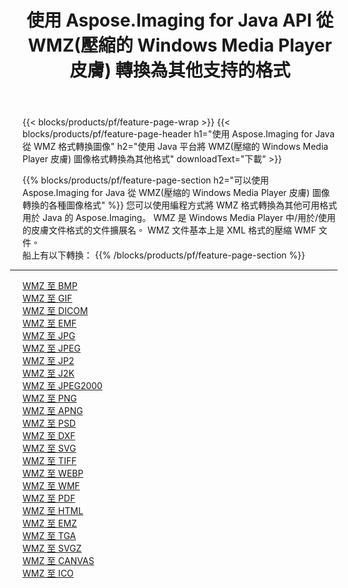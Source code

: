 ﻿---
title: 使用 Aspose.Imaging for Java API 從 WMZ(壓縮的 Windows Media Player 皮膚) 轉換為其他支持的格式 
weight: 3920
url: /zh-hant/java/conversion/from/wmz 
lang: zh-hant
langdirlevel: 2
locales: zh-hans,ja,it,ru,de,es,fr,nl,id,lt,pl,pt,vi,tr,ko,zh-hant,ar,hi,th,sv,cs,uk,he
description: Aspose.Imaging 可以使用 Java 平台輕鬆地將 WMZ(壓縮的 Windows Media Player 皮膚) 轉換為其他格式
---

{{< blocks/products/pf/feature-page-wrap >}}
{{< blocks/products/pf/feature-page-header h1="使用 Aspose.Imaging for Java 從 WMZ 格式轉換圖像" h2="使用 Java 平台將 WMZ(壓縮的 Windows Media Player 皮膚) 圖像格式轉換為其他格式" downloadText="下載" >}}


{{% blocks/products/pf/feature-page-section  h2="可以使用 Aspose.Imaging for Java 從 WMZ(壓縮的 Windows Media Player 皮膚) 圖像轉換的各種圖像格式" %}}
您可以使用編程方式將 WMZ 格式轉換為其他可用格式
用於 Java 的 Aspose.Imaging。 WMZ 是 Windows Media Player 中/用於/使用的皮膚文件格式的文件擴展名。 WMZ 文件基本上是 XML 格式的壓縮 WMF 文件。
<br/>
船上有以下轉換：
{{% /blocks/products/pf/feature-page-section %}}
<div class="container-fluid productfamilypage bg-gray">
    <div class="convertypes bg-gray agp-content section">
        <div class="container">
		<hr style="margin-left:-20px;"/>
		<div class="row other-converters">
		    <div class='col-md-2 other-converter remove-lp remove-rp'><a href="/imaging/zh-hant/java/conversion/wmz-to-bmp" >WMZ 至 BMP</a></div><div class='col-md-2 other-converter remove-lp remove-rp'><a href="/imaging/zh-hant/java/conversion/wmz-to-gif" >WMZ 至 GIF</a></div><div class='col-md-2 other-converter remove-lp remove-rp'><a href="/imaging/zh-hant/java/conversion/wmz-to-dicom" >WMZ 至 DICOM</a></div><div class='col-md-2 other-converter remove-lp remove-rp'><a href="/imaging/zh-hant/java/conversion/wmz-to-emf" >WMZ 至 EMF</a></div><div class='col-md-2 other-converter remove-lp remove-rp'><a href="/imaging/zh-hant/java/conversion/wmz-to-jpg" >WMZ 至 JPG</a></div><div class='col-md-2 other-converter remove-lp remove-rp'><a href="/imaging/zh-hant/java/conversion/wmz-to-jpeg" >WMZ 至 JPEG</a></div><div class='col-md-2 other-converter remove-lp remove-rp'><a href="/imaging/zh-hant/java/conversion/wmz-to-jp2" >WMZ 至 JP2</a></div><div class='col-md-2 other-converter remove-lp remove-rp'><a href="/imaging/zh-hant/java/conversion/wmz-to-j2k" >WMZ 至 J2K</a></div><div class='col-md-2 other-converter remove-lp remove-rp'><a href="/imaging/zh-hant/java/conversion/wmz-to-jpeg2000" >WMZ 至 JPEG2000</a></div><div class='col-md-2 other-converter remove-lp remove-rp'><a href="/imaging/zh-hant/java/conversion/wmz-to-png" >WMZ 至 PNG</a></div><div class='col-md-2 other-converter remove-lp remove-rp'><a href="/imaging/zh-hant/java/conversion/wmz-to-apng" >WMZ 至 APNG</a></div><div class='col-md-2 other-converter remove-lp remove-rp'><a href="/imaging/zh-hant/java/conversion/wmz-to-psd" >WMZ 至 PSD</a></div><div class='col-md-2 other-converter remove-lp remove-rp'><a href="/imaging/zh-hant/java/conversion/wmz-to-dxf" >WMZ 至 DXF</a></div><div class='col-md-2 other-converter remove-lp remove-rp'><a href="/imaging/zh-hant/java/conversion/wmz-to-svg" >WMZ 至 SVG</a></div><div class='col-md-2 other-converter remove-lp remove-rp'><a href="/imaging/zh-hant/java/conversion/wmz-to-tiff" >WMZ 至 TIFF</a></div><div class='col-md-2 other-converter remove-lp remove-rp'><a href="/imaging/zh-hant/java/conversion/wmz-to-webp" >WMZ 至 WEBP</a></div><div class='col-md-2 other-converter remove-lp remove-rp'><a href="/imaging/zh-hant/java/conversion/wmz-to-wmf" >WMZ 至 WMF</a></div><div class='col-md-2 other-converter remove-lp remove-rp'><a href="/imaging/zh-hant/java/conversion/wmz-to-pdf" >WMZ 至 PDF</a></div><div class='col-md-2 other-converter remove-lp remove-rp'><a href="/imaging/zh-hant/java/conversion/wmz-to-html" >WMZ 至 HTML</a></div><div class='col-md-2 other-converter remove-lp remove-rp'><a href="/imaging/zh-hant/java/conversion/wmz-to-emz" >WMZ 至 EMZ</a></div><div class='col-md-2 other-converter remove-lp remove-rp'><a href="/imaging/zh-hant/java/conversion/wmz-to-tga" >WMZ 至 TGA</a></div><div class='col-md-2 other-converter remove-lp remove-rp'><a href="/imaging/zh-hant/java/conversion/wmz-to-svgz" >WMZ 至 SVGZ</a></div><div class='col-md-2 other-converter remove-lp remove-rp'><a href="/imaging/zh-hant/java/conversion/wmz-to-canvas" >WMZ 至 CANVAS</a></div><div class='col-md-2 other-converter remove-lp remove-rp'><a href="/imaging/zh-hant/java/conversion/wmz-to-ico" >WMZ 至 ICO</a></div>
                </div>
        </div>
    </div>
</div>
<br/>

